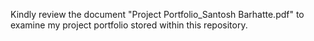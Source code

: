 Kindly review the document "Project Portfolio_Santosh Barhatte.pdf" to examine my project portfolio stored within this repository.
